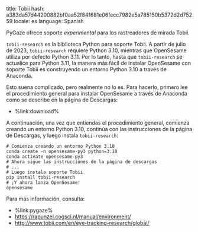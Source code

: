 title: Tobii
hash: a383da57d44200882bf0aa52f84f681e06fecc7982e5a785150b5372d2d75259
locale: es
language: Spanish

PyGaze ofrece soporte *experimental* para los rastreadores de mirada Tobii.

`tobii-research` es la biblioteca Python para soporte Tobii. A partir de julio de 2023, `tobii-research` requiere Python 3.10, mientras que OpenSesame utiliza por defecto Python 3.11. Por lo tanto, hasta que `tobii-research` se actualice para Python 3.11, la manera más fácil de instalar OpenSesame con soporte Tobii es construyendo un entorno Python 3.10 a través de Anaconda.

Esto suena complicado, pero realmente no lo es. Para hacerlo, primero lee el procedimiento general para instalar OpenSesame a través de Anaconda como se describe en la página de Descargas:

- %link:download%

A continuación, una vez que entiendas el procedimiento general, comienza creando un entorno Python 3.10, continúa con las instrucciones de la página de Descargas, y luego instala `tobii-research`:

```
# Comienza creando un entorno Python 3.10
conda create -n opensesame-py3 python=3.10
conda activate opensesame-py3
# Ahora sigue las instrucciones de la página de descargas
# ...
# Luego instala soporte Tobii
pip install tobii-research
# ¡Y ahora lanza OpenSesame!
opensesame
```

Para más información, consulta:

- %link:pygaze%
- <https://rapunzel.cogsci.nl/manual/environment/>
- <http://www.tobii.com/en/eye-tracking-research/global/>
